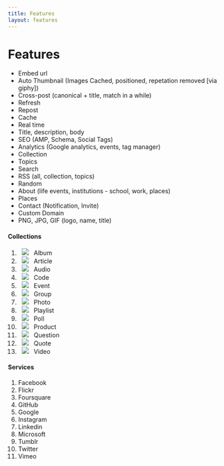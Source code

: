 ```yaml
---
title: Features
layout: features
---
```


<h1 class="mdl-typography--font-light">Features</h1>

<ul>
    <li>Embed url</li>
    <li>Auto Thumbnail (Images Cached, positioned, repetation removed [via giphy])</li>
    <li>Cross-post (canonical + title, match in a while)</li>
    <li>Refresh</li>
    <li>Repost</li>
    <li>Cache</li>
    <li>Real time</li>
    <li>Title, description, body</li>
    <li>SEO (AMP, Schema, Social Tags)</li>
    <li>Analytics (Google analytics, events, tag manager)</li>
    <li>Collection</li>
    <li>Topics</li>
    <li>Search</li>
    <li>RSS (all, collection, topics)</li>
    <li>Random</li>
    <li>About (life events, institutions - school, work, places)</li>
    <li>Places</li>
    <li>Contact (Notification, Invite)</li>
    <li>Custom Domain</li>
    <li>PNG, JPG, GIF (logo, name, title)</li>
</ul>

<h4 id="collection">Collections</h4>
<ol>
    <li>
        &nbsp; <img src ="https://storage.googleapis.com/material-icons/external-assets/v4/icons/svg/ic_photo_album_black_18px.svg">
        &nbsp; Album
    </li>
    <li>
        &nbsp; <img src ="https://storage.googleapis.com/material-icons/external-assets/v4/icons/svg/ic_subject_black_18px.svg">
        &nbsp; Article
    </li>
    <li>
        &nbsp; <img src ="https://storage.googleapis.com/material-icons/external-assets/v4/icons/svg/ic_music_note_black_18px.svg">
        &nbsp; Audio
    </li>
    <li>
        &nbsp; <img src ="https://storage.googleapis.com/material-icons/external-assets/v4/icons/svg/ic_code_black_18px.svg">
        &nbsp; Code
    </li>
    <li>
        &nbsp; <img src ="https://storage.googleapis.com/material-icons/external-assets/v4/icons/svg/ic_event_black_18px.svg">
        &nbsp; Event
    </li>
    <li>
        &nbsp; <img src ="https://storage.googleapis.com/material-icons/external-assets/v4/icons/svg/ic_group_black_18px.svg">
        &nbsp; Group
    </li>
    <li>
        &nbsp; <img src ="https://storage.googleapis.com/material-icons/external-assets/v4/icons/svg/ic_photo_camera_black_18px.svg">
        &nbsp; Photo
    </li>
    <li>
        &nbsp; <img src ="https://storage.googleapis.com/material-icons/external-assets/v4/icons/svg/ic_playlist_play_black_18px.svg">
        &nbsp; Playlist
    </li>
    <li>
        &nbsp; <img src ="https://storage.googleapis.com/material-icons/external-assets/v4/icons/svg/ic_poll_black_18px.svg">
        &nbsp; Poll
    </li>
    <li>
        &nbsp; <img src ="https://storage.googleapis.com/material-icons/external-assets/v4/icons/svg/ic_shopping_cart_black_18px.svg">
        &nbsp; Product
    </li>
    <li>
        &nbsp; <img src ="https://storage.googleapis.com/material-icons/external-assets/v4/icons/svg/ic_question_answer_black_18px.svg">
        &nbsp; Question
    </li>
    <li>
        &nbsp; <img src ="https://storage.googleapis.com/material-icons/external-assets/v4/icons/svg/ic_format_quote_black_18px.svg">
        &nbsp; Quote
    </li>
    <li>
        &nbsp; <img src ="https://storage.googleapis.com/material-icons/external-assets/v4/icons/svg/ic_videocam_black_18px.svg">
        &nbsp; Video
    </li>
</ol>

<h4>Services</h4>

<ol>
    <li>Facebook</li>
    <li>Flickr</li>
    <li>Foursquare</li>
    <li>GitHub</li>
    <li>Google</li>
    <li>Instagram</li>
    <li>Linkedin</li>
    <li>Microsoft</li>
    <li>Tumblr</li>
    <li>Twitter</li>
    <li>Vimeo</li>
</ol>
